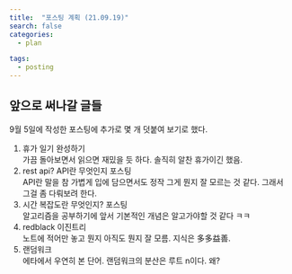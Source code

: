 ```yaml
---
title:  "포스팅 계획 (21.09.19)"
search: false
categories: 
  - plan

tags:
  - posting
---
```


## 앞으로 써나갈 글들

9월 5일에 작성한 포스팅에 추가로 몇 개 덧붙여 보기로 했다.

1. 휴가 일기 완성하기  
가끔 돌아보면서 읽으면 재밌을 듯 하다. 솔직히 알찬 휴가이긴 했음.
2. rest api? API란 무엇인지 포스팅  
API란 말을 참 가볍게 입에 담으면서도 정작 그게 뭔지 잘 모르는 것 같다. 그래서 그걸 좀 다뤄보려 한다.
3. 시간 복잡도란 무엇인지? 포스팅  
알고리즘을 공부하기에 앞서 기본적인 개념은 알고가야할 것 같다 ㅋㅋ
4. redblack 이진트리  
노트에 적어만 놓고 뭔지 아직도 뭔지 잘 모름. 지식은 多多益善.  
5. 랜덤워크  
에타에서 우연히 본 단어. 랜덤워크의 분산은 루트 n이다. 왜? 